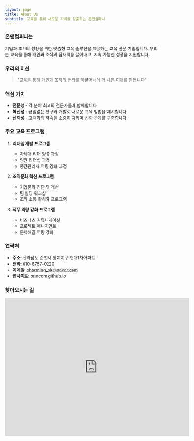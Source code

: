 ```yaml
---
layout: page
title: About Us
subtitle: 교육을 통해 새로운 가치를 창출하는 온앤컴퍼니
---
```


### 온앤컴퍼니는

기업과 조직의 성장을 위한 맞춤형 교육 솔루션을 제공하는 교육 전문 기업입니다. 
우리는 교육을 통해 개인과 조직의 잠재력을 끌어내고, 지속 가능한 성장을 지원합니다.

### 우리의 미션

> "교육을 통해 개인과 조직의 변화를 이끌어내어 더 나은 미래를 만듭니다"

### 핵심 가치

* **전문성** - 각 분야 최고의 전문가들과 함께합니다
* **혁신성** - 끊임없는 연구와 개발로 새로운 교육 방법을 제시합니다
* **신뢰성** - 고객과의 약속을 소중히 지키며 신뢰 관계를 구축합니다

### 주요 교육 프로그램

1. **리더십 개발 프로그램**
   - 차세대 리더 양성 과정
   - 임원 리더십 과정
   - 중간관리자 역량 강화 과정

2. **조직문화 혁신 프로그램**
   - 기업문화 진단 및 개선
   - 팀 빌딩 워크샵
   - 조직 소통 활성화 프로그램

3. **직무 역량 강화 프로그램**
   - 비즈니스 커뮤니케이션
   - 프로젝트 매니지먼트
   - 문제해결 역량 강화

### 연락처

- **주소**: 전라남도 순천시 왕지지구 현대1차아파트
- **전화**: 010-6757-0220
- **이메일**: charming_ok@naver.com
- **웹사이트**: onncom.github.io

### 찾아오시는 길

<div class="map-responsive">
    <iframe src="https://www.google.com/maps/embed?pb=!1m18!1m12!1m3!1d3269.9857968090596!2d127.52835457620688!3d34.95696466941892!2m3!1f0!2f0!3f0!3m2!1i1024!2i768!4f13.1!3m3!1m2!1s0x356e0e8ad2fb3e29%3A0x34cb622a08509d75!2z7JmV7KeA7ZiE64yAMeywqOyVhO2MjO2KuA!5e0!3m2!1sko!2skr!4v1739855879228!5m2!1sko!2skr" width="600" height="450" style="border:0;" allowfullscreen="" loading="lazy"></iframe>
</div>
